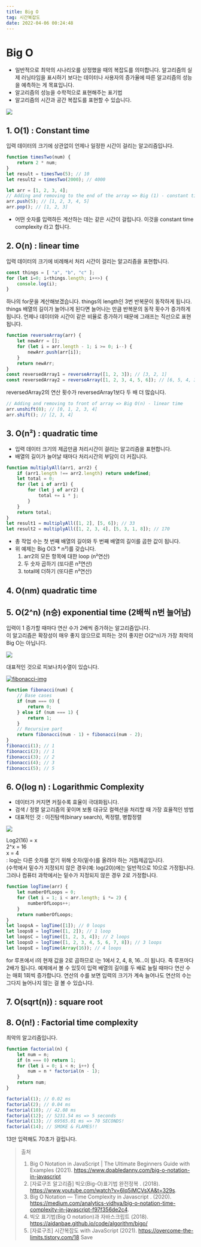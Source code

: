 ```yaml
---
title: Big O
tag: 시간복잡도
date: 2022-04-06 00:24:48
---
```


# Big O

- 일반적으로 최악의 시나리오를 상정했을 때의 복잡도를 의미합니다. 알고리즘의 실제 러닝타임을 표시하기 보다는 데이터나 사용자의 증가율에 따른 알고리즘의 성능을 예측하는 게 목표입니다.
- 알고리즘의 성능을 수학적으로 표현해주는 표기법
- 알고리즘의 시간과 공간 복잡도를 표현할 수 있습니다.

<a href="https://betterprogramming.pub/a-beginners-guide-to-big-o-notation-pt-1-19ec031b698b" target='_black'><img src="https://miro.medium.com/max/1400/1*5VctXSES5PrSk-5lPb_CCg.jpeg" > </a>

## 1. O(1) : Constant time

입력 데이터의 크기에 상관없이 언제나 일정한 시간이 걸리는 알고리즘입니다.

```js
function timesTwo(num) {
	return 2 * num;
}
let result = timesTwo(5); // 10
let result2 = timesTwo(2000); // 4000
```

```js
let arr = [1, 2, 3, 4];
// Adding and removing to the end of the array => Big (1) - constant time
arr.push(5); // [1, 2, 3, 4, 5]
arr.pop(); // [1, 2, 3]
```

- 어떤 숫자를 입력하든 계산하는 데는 같은 시간이 걸립니다. 이것을 constant time complexity 라고 합니다.

## 2. O(n) : linear time

입력 데이터의 크기에 비례해서 처리 시간이 걸리는 알고리즘을 표현합니다.

```js
const things = [ "a", "b", "c" ];
for (let i=0; i<things.length; i++>) {
	console.log(i);
}
```

하나의 for문을 계산해보겠습니다. things의 length인 3번 반복문이 동작하게 됩니다. things 배열의 길이가 늘어나게 된다면 늘어나는 만큼 반복문의 동작 횟수가 증가하게됩니다. 언제나 데이터와 시간이 같은 비율로 증가하기 때문에 그래프는 직선으로 표현됩니다.

```js
function reverseArray(arr) {
	let newArr = [];
	for (let i = arr.length - 1; i >= 0; i--) {
		newArr.push(arr[i]);
	}
	return newArr;
}
const reversedArray1 = reverseArray([1, 2, 3]); // [3, 2, 1]
const reversedArray2 = reverseArray([1, 2, 3, 4, 5, 6]); // [6, 5, 4, 3, 2, 1]
```

reversedArray2의 연산 횟수가 reversedArray1보다 두 배 더 많습니다.

```js
// Adding and removing to front of array => Big O(n) - linear time
arr.unshift(0); // [0, 1, 2, 3, 4]
arr.shift(); // [2, 3, 4]
```

## 3. O(n²) : quadratic time

- 입력 데이터 크기의 제곱만큼 처리시간이 걸리는 알고리즘을 표현합니다.
- 배열의 길이가 늘어날 때마다 처리시간의 부담이 더 커집니다.

```js
function multiplyAll(arr1, arr2) {
	if (arr1.length !== arr2.length) return undefined;
	let total = 0;
	for (let i of arr1) {
		for (let j of arr2) {
			total += i * j;
		}
	}
	return total;
}
let result1 = multiplyAll([1, 2], [5, 6]); // 33
let result2 = multiplyAll([1, 2, 3, 4], [5, 3, 1, 8]); // 170
```

- 총 작업 수는 첫 번째 배열의 길이와 두 번째 배열의 길이를 곱한 값이 됩니다.
- 위 예제는 Big O(3 \* n²)를 갖습니다.
  1.  arr2의 모든 항목에 대한 loop (n²연산)
  2.  두 숫자 곱하기 (또다른 n²연산)
  3.  total에 더하기 (또다른 n²연산)

## 4. O(nm) quadratic time

## 5. O(2^n) (n승) exponential time (2배씩 n번 늘어남)

입력이 1 증가할 때마다 연산 수가 2배씩 증가하는 알고리즘입니다.  
이 알고리즘은 확장성이 매우 좋지 않으므로 피하는 것이 좋지만 O(2^n)가 가장 최악의 Big O는 아닙니다.

<a href="https://www.doabledanny.com/big-o-notation-in-javascript" target='_blank'>
<img src = "https://www.doabledanny.com/static/445d073812759c19aa9b83d6ff239355/93d59/4.jpg"></a>

대표적인 것으로 피보나치수열이 있습니다.

<a href="https://www.smithsonianmag.com/science-nature/fibonacci-sequence-stock-market-180974487" target='_blank'>
<img src = "https://th-thumbnailer.cdn-si-edu.com/n8-PLtnqnr3r0RT5IXd_L0YZMPQ=/1000x750/filters:no_upscale():focal(1365x816:1366x817)/https://tf-cmsv2-smithsonianmag-media.s3.amazonaws.com/filer/3a/70/3a70f58d-dabc-4d54-ba16-1d1548594720/2560px-fibonaccispiralsvg.jpg" alt="fibonacci-img"></a>

```js
function fibonacci(num) {
	// Base cases
	if (num === 0) {
		return 0;
	} else if (num === 1) {
		return 1;
	}
	// Recursive part
	return fibonacci(num - 1) + fibonacci(num - 2);
}
fibonacci(1); // 1
fibonacci(2); // 1
fibonacci(3); // 2
fibonacci(4); // 3
fibonacci(5); // 5
```

## 6. O(log n) : Logarithmic Complexity

- 데이터가 커지면 커질수록 효율이 극대화됩니다.
- 검색 / 정렬 알고리즘의 꽃이며 보통 대규모 컬렉션을 처리할 때 가장 효율적인 방법
- 대표적인 것 : 이진탐색(binary search), 퀵정렬, 병합정렬

<a href="https://www.doabledanny.com/big-o-notation-in-javascript" target='_blank'>
<img src = "https://www.doabledanny.com/static/a2b0078d67cb6bcdfbbe8489a5c48b5f/93d59/5.jpg"></a>

Log2(16) = x  
2^x = 16  
x = 4  
: log는 다른 숫자를 얻기 위해 숫자(밑수)를 올려야 하는 거듭제곱입니다.  
(수학에서 밑수가 지정되지 않은 경우(예: log(20))에는 일반적으로 10으로 가정됩니다. 그러나 컴퓨터 과학에서는 밑수가 지정되지 않은 경우 2로 가정합니다.

```js
function logTime(arr) {
	let numberOfLoops = 0;
	for (let i = 1; i < arr.length; i *= 2) {
		numberOfLoops++;
	}
	return numberOfLoops;
}
let loopsA = logTime([1]); // 0 loops
let loopsB = logTime([1, 2]); // 1 loop
let loopsC = logTime([1, 2, 3, 4]); // 2 loops
let loopsD = logTime([1, 2, 3, 4, 5, 6, 7, 8]); // 3 loops
let loopsE = logTime(Array(16)); // 4 loops
```

for 루프에서 i의 현재 값을 2로 곱하므로 i는 1에서 2, 4, 8, 16...이 됩니다.
즉 루프마다 2배가 됩니다. 예제에서 볼 수 있듯이 입력 배열의 길이를 두 배로 늘릴 때마다 연산 수는 매회 1회씩 증가합니다. 연산의 수를 보면 입력의 크기가 계속 늘어나도 연산의 수는 그다지 늘어나지 않는 걸 볼 수 있습니다.

## 7. O(sqrt(n)) : square root

## 8. O(n!) : Factorial time complexity

최악의 알고리즘입니다.

```js
function factorial(n) {
	let num = n;
	if (n === 0) return 1;
	for (let i = 0; i < n; i++) {
		num = n * factorial(n - 1);
	}
	return num;
}
```

```js
factorial(1); // 0.02 ms
factorial(2); // 0.04 ms
factorial(10); // 42.08 ms
factorial(12); // 5231.54 ms => 5 seconds
factorial(13); // 69565.01 ms => 70 SECONDS!
factorial(14); // SMOKE & FLAMES!!
```

13만 입력해도 70초가 걸립니다.

> 출처
>
> 1. Big O Notation in JavaScript | The Ultimate Beginners Guide with Examples (2021). https://www.doabledanny.com/big-o-notation-in-javascript
> 2. [자료구조 알고리즘] 빅오(Big-O)표기법 완전정복 . (2018). https://www.youtube.com/watch?v=6Iq5iMCVsXA&t=329s.
> 3. Big O Notation — Time Complexity in Javascript . (2020). https://medium.com/analytics-vidhya/big-o-notation-time-complexity-in-javascript-f97f356de2c4.
> 4. 빅오 표기법(Big O notation)과 자바스크립트 (2018). https://aidanbae.github.io/code/algorithm/bigo/
> 5. [자료구조] 시간복잡도 with JavaScript (2021). https://overcome-the-limits.tistory.com/18
>    Save
